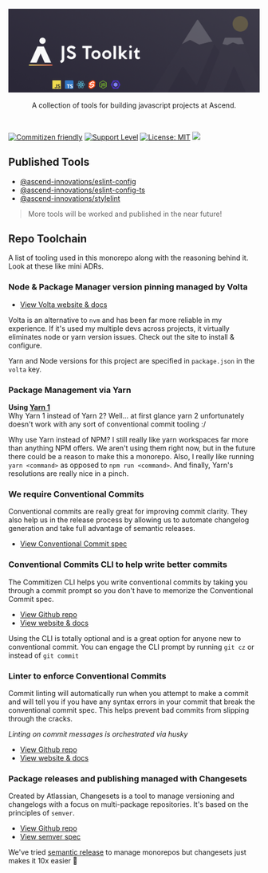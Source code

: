 <p align="center">
  <img src="./.github/assets/js-toolkit.png" />
</p>

<p align="center">
  A collection of tools for building javascript projects at Ascend.
</p>
<br/>

[![Commitizen friendly](https://img.shields.io/badge/commitizen-friendly-brightgreen.svg)](http://commitizen.github.io/cz-cli/) [![Support Level](https://img.shields.io/badge/support-active-green.svg)](#support-level) [![License: MIT](https://img.shields.io/badge/License-MIT-yellow.svg)](https://opensource.org/licenses/MIT) ![](https://github.com/ascend-innovations/js-toolkit/workflows/Release/badge.svg)

## Published Tools
- [@ascend-innovations/eslint-config](https://github.com/ascend-innovations/js-toolkit/blob/main/packages/eslint-config)
- [@ascend-innovations/eslint-config-ts](https://github.com/ascend-innovations/js-toolkit/tree/main/packages/eslint-config-ts)
- [@ascend-innovations/stylelint](https://github.com/ascend-innovations/js-toolkit/tree/main/packages/stylelint-config)

> More tools will be worked and published in the near future!

## Repo Toolchain
A list of tooling used in this monorepo along with the reasoning behind it. Look at these like mini ADRs.

### Node & Package Manager version pinning managed by Volta

- [View Volta website & docs](https://volta.sh/)

Volta is an alternative to `nvm` and has been far more reliable in my experience. If it's used my multiple devs across projects,
it virtually eliminates node or yarn version issues. Check out the site to install & configure.

Yarn and Node versions for this project are specified in `package.json` in the `volta` key.

### Package Management via Yarn

**Using [Yarn 1](https://classic.yarnpkg.com/lang/en/)**\
Why Yarn 1 instead of Yarn 2? Well... at first glance yarn 2 unfortunately doesn't work with any
sort of conventional commit tooling :/

Why use Yarn instead of NPM? I still really like yarn workspaces far more than anything NPM offers. We aren't using them
right now, but in the future there could be a reason to make this a monorepo. Also, I really like running `yarn <command>`
as opposed to `npm run <command>`. And finally, Yarn's resolutions are really nice in a pinch.

### We require Conventional Commits

Conventional commits are really great for improving commit clarity. They also help us in the release process by allowing us
to automate changelog generation and take full advantage of semantic releases.

- [View Conventional Commit spec](https://www.conventionalcommits.org/en/v1.0.0/)

### Conventional Commits CLI to help write better commits

The Commitizen CLI helps you write conventional commits by taking you through a commit prompt so you don't have to memorize the Conventional Commit spec.

- [View Github repo](https://github.com/commitizen/cz-cli)
- [View website & docs](http://commitizen.github.io/cz-cli/)

Using the CLI is totally optional and is a great option for anyone new to conventional commit. You can engage the CLI prompt by running `git cz` or instead of `git commit`

### Linter to enforce Conventional Commits

Commit linting will automatically run when you attempt to make a commit and will tell you if you have any syntax errors in your commit that break the conventional commit spec. This helps prevent bad commits from slipping through the cracks.

_Linting on commit messages is orchestrated via husky_

- [View Github repo](https://github.com/conventional-changelog/commitlint)
- [View website & docs](https://conventional-changelog.github.io/commitlint/)

### Package releases and publishing managed with Changesets
Created by Atlassian, Changesets is a tool to manage versioning and changelogs with a focus on multi-package repositories. It's based on the principles of `semver`.

- [View Github repo](https://github.com/atlassian/changesets)
- [View semver spec](https://semver.org/)

We've tried [semantic release](https://github.com/semantic-release/semantic-release) to manage monorepos but changesets just makes it 10x easier 🎉